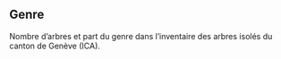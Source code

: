 ## Genre

Nombre d’arbres et part du genre dans l’inventaire des arbres isolés du canton de Genève (ICA).
